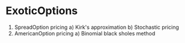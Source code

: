 # ExoticOptions
1. SpreadOption pricing
    a) Kirk's approximation
    b) Stochastic pricing
2. AmericanOption pricing
    a) Binomial black sholes method
